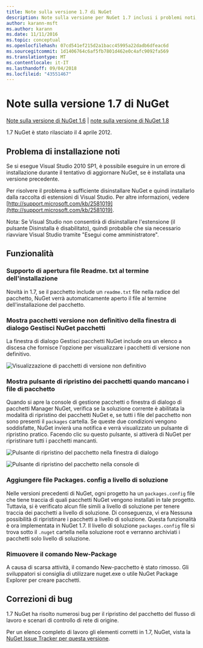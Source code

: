 ```yaml
---
title: Note sulla versione 1.7 di NuGet
description: Note sulla versione per NuGet 1.7 inclusi i problemi noti, correzioni di bug, funzionalità aggiunte e dcr.
author: karann-msft
ms.author: karann
ms.date: 11/11/2016
ms.topic: conceptual
ms.openlocfilehash: 07cd541ef215d2a1bacc45995a22dadb6dfeac6d
ms.sourcegitcommit: 1d1406764c6af5fb7801d462e0c4afc9092fa569
ms.translationtype: MT
ms.contentlocale: it-IT
ms.lasthandoff: 09/04/2018
ms.locfileid: "43551467"
---
```

# <a name="nuget-17-release-notes"></a>Note sulla versione 1.7 di NuGet

[Note sulla versione di NuGet 1.6](../release-notes/nuget-1.6.md) | [note sulla versione di NuGet 1.8](../release-notes/nuget-1.8.md)

1.7 NuGet è stato rilasciato il 4 aprile 2012.

## <a name="known-installation-issue"></a>Problema di installazione noti
Se si esegue Visual Studio 2010 SP1, è possibile eseguire in un errore di installazione durante il tentativo di aggiornare NuGet, se è installata una versione precedente.

Per risolvere il problema è sufficiente disinstallare NuGet e quindi installarlo dalla raccolta di estensioni di Visual Studio.  Per altre informazioni, vedere [http://support.microsoft.com/kb/2581019](http://support.microsoft.com/kb/2581019).

Nota: Se Visual Studio non consentirà di disinstallare l'estensione (il pulsante Disinstalla è disabilitato), quindi probabile che sia necessario riavviare Visual Studio tramite "Esegui come amministratore".

## <a name="features"></a>Funzionalità

### <a name="support-opening-readmetxt-file-after-installation"></a>Supporto di apertura file Readme. txt al termine dell'installazione
Novità in 1.7, se il pacchetto include un `readme.txt` file nella radice del pacchetto, NuGet verrà automaticamente aperto il file al termine dell'installazione del pacchetto.

### <a name="show-prerelease-packages-in-the-manage-nuget-packages-dialog"></a>Mostra pacchetti versione non definitivo della finestra di dialogo Gestisci NuGet pacchetti
La finestra di dialogo Gestisci pacchetti NuGet include ora un elenco a discesa che fornisce l'opzione per visualizzare i pacchetti di versione non definitivo.

![Visualizzazione di pacchetti di versione non definitivo](./media/prerelease-dropdown.png)

### <a name="show-package-restore-button-when-package-files-are-missing"></a>Mostra pulsante di ripristino dei pacchetti quando mancano i file di pacchetto
Quando si apre la console di gestione pacchetti o finestra di dialogo di pacchetti Manager NuGet, verifica se la soluzione corrente è abilitata la modalità di ripristino dei pacchetti NuGet e, se tutti i file del pacchetto non sono presenti il `packages` cartella. Se queste due condizioni vengono soddisfatte, NuGet invierà una notifica e verrà visualizzato un pulsante di ripristino pratico. Facendo clic su questo pulsante, si attiverà di NuGet per ripristinare tutti i pacchetti mancanti.

![Pulsante di ripristino del pacchetto nella finestra di dialogo](./media/packagerestore-dialog.png)

![Pulsante di ripristino del pacchetto nella console di](./media/packagerestore-console.png)

### <a name="add-solution-level-packagesconfig-file"></a>Aggiungere file Packages. config a livello di soluzione
Nelle versioni precedenti di NuGet, ogni progetto ha un `packages.config` file che tiene traccia di quali pacchetti NuGet vengono installati in tale progetto. Tuttavia, si è verificato alcun file simili a livello di soluzione per tenere traccia dei pacchetti a livello di soluzione. Di conseguenza, vi era Nessuna possibilità di ripristinare i pacchetti a livello di soluzione.
Questa funzionalità è ora implementata in NuGet 1.7. Il livello di soluzione `packages.config` file si trova sotto il `.nuget` cartella nella soluzione root e verranno archiviati i pacchetti solo livello di soluzione.

### <a name="remove-new-package-command"></a>Rimuovere il comando New-Package
A causa di scarsa attività, il comando New-pacchetto è stato rimosso. Gli sviluppatori si consiglia di utilizzare nuget.exe o utile NuGet Package Explorer per creare pacchetti.

## <a name="bug-fixes"></a>Correzioni di bug
1.7 NuGet ha risolto numerosi bug per il ripristino del pacchetto del flusso di lavoro e scenari di controllo di rete di origine.

Per un elenco completo di lavoro gli elementi corretti in 1.7, NuGet, vista la [NuGet Issue Tracker per questa versione](http://nuget.codeplex.com/workitem/list/advanced?keyword=&status=Closed&type=All&priority=All&release=NuGet%201.7&assignedTo=All&component=All&sortField=Votes&sortDirection=Descending&page=0).
